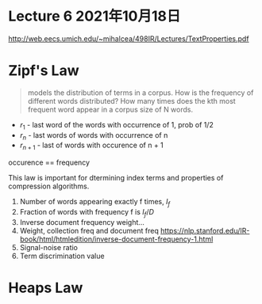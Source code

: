 # Lecture 6 2021年10月18日

http://web.eecs.umich.edu/~mihalcea/498IR/Lectures/TextProperties.pdf

# Zipf's Law

> models the distribution of terms in a corpus. How is the frequency of different words distributed? How many times does the kth most frequent word appear in a corpus size of N words.

- $r_1$ - last word of the words with occurrence of 1, prob of 1/2
- $r_n$ - last words of words with occurrence of n
- $r_{n +1}$ - last of words with occurence of n + 1

occurence == frequency

This law is important for dtermining index terms and properties of compression algorithms.

1. Number of words appearing exactly f times, $I_f$
2. Fraction of words with frequency f is $I_f / D$
3. Inverse document frequency weight...
4. Weight, collection freq and document freq https://nlp.stanford.edu/IR-book/html/htmledition/inverse-document-frequency-1.html
5. Signal-noise ratio
6. Term discrimination value


# Heaps Law
